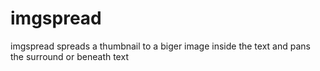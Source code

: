 imgspread
=========

imgspread spreads a thumbnail to a biger image inside the text and pans the surround or beneath text
